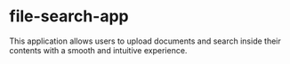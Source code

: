 # file-search-app
This application allows users to upload documents and search inside their contents with a smooth and intuitive experience.
